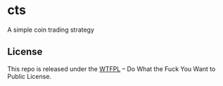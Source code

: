 cts
===

A simple coin trading strategy

License
-------

This repo is released under the [WTFPL](http://www.wtfpl.net/) – Do What the Fuck You Want to Public License.
